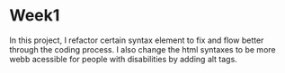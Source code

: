 # Week1
In this project, I refactor certain syntax element to fix and flow better through the coding process. I also change the html syntaxes to be more webb acessible for people with disabilities by adding alt tags. 